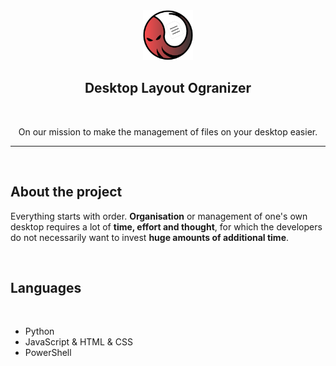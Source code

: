 <!-- header -->
<div align="center">

  <a href="/source/img/squid-logo.svg">
    <img src=".\source\electron-ui\img\squid-logo.png" alt="Logo" width="80" height="80">
  </a>

  <h2>Desktop Layout Ogranizer</h2>

  <br>

  <p>On our mission to make the management of files on your desktop easier.</p>
  <hr>
</div>

<br>

<div>
<h2> About the project </h2>

Everything starts with order. <b>Organisation</b> or management of one's own
desktop requires a lot of <b>time, effort and thought</b>, for which the
developers do not necessarily want to invest <b>huge amounts of additional time</b>.
</div>

<br>

<h2> Languages </h2>

<br>

* Python 
* JavaScript & HTML & CSS
* PowerShell

